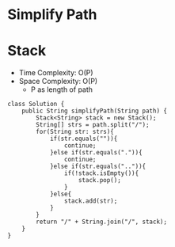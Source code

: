 # Simplify Path
# Stack
* Time Complexity: O(P)
* Space Complexity: O(P)
	* P as length of path
```
class Solution {
    public String simplifyPath(String path) {
        Stack<String> stack = new Stack();
        String[] strs = path.split("/");
        for(String str: strs){
            if(str.equals("")){
                continue;
            }else if(str.equals(".")){
                continue;
            }else if(str.equals("..")){
                if(!stack.isEmpty()){
                    stack.pop();
                }
            }else{
                stack.add(str);
            }
        }
        return "/" + String.join("/", stack);
    }
}
```